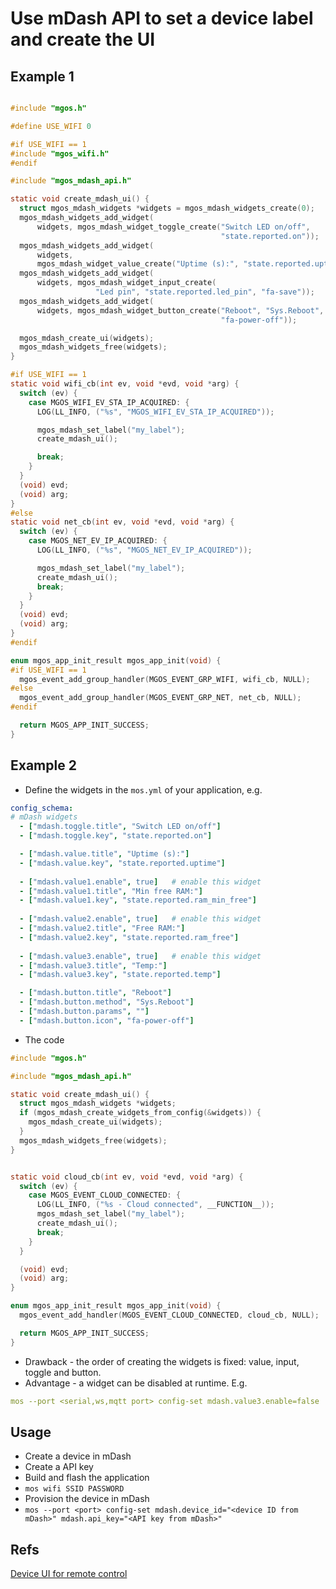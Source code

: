 # Use mDash API to set a device label and create the UI

## Example 1
```c

#include "mgos.h"

#define USE_WIFI 0

#if USE_WIFI == 1
#include "mgos_wifi.h"
#endif

#include "mgos_mdash_api.h"

static void create_mdash_ui() {
  struct mgos_mdash_widgets *widgets = mgos_mdash_widgets_create(0);
  mgos_mdash_widgets_add_widget(
      widgets, mgos_mdash_widget_toggle_create("Switch LED on/off",
                                               "state.reported.on"));
  mgos_mdash_widgets_add_widget(
      widgets,
      mgos_mdash_widget_value_create("Uptime (s):", "state.reported.uptime"));
  mgos_mdash_widgets_add_widget(
      widgets, mgos_mdash_widget_input_create(
                   "Led pin", "state.reported.led_pin", "fa-save"));
  mgos_mdash_widgets_add_widget(
      widgets, mgos_mdash_widget_button_create("Reboot", "Sys.Reboot", NULL,
                                               "fa-power-off"));

  mgos_mdash_create_ui(widgets);
  mgos_mdash_widgets_free(widgets);
}

#if USE_WIFI == 1
static void wifi_cb(int ev, void *evd, void *arg) {
  switch (ev) {
    case MGOS_WIFI_EV_STA_IP_ACQUIRED: {
      LOG(LL_INFO, ("%s", "MGOS_WIFI_EV_STA_IP_ACQUIRED"));

      mgos_mdash_set_label("my_label");
      create_mdash_ui();

      break;
    }
  }
  (void) evd;
  (void) arg;
}
#else
static void net_cb(int ev, void *evd, void *arg) {
  switch (ev) {
    case MGOS_NET_EV_IP_ACQUIRED: {
      LOG(LL_INFO, ("%s", "MGOS_NET_EV_IP_ACQUIRED"));

      mgos_mdash_set_label("my_label");
      create_mdash_ui();
      break;
    }
  }
  (void) evd;
  (void) arg;
}
#endif

enum mgos_app_init_result mgos_app_init(void) {
#if USE_WIFI == 1
  mgos_event_add_group_handler(MGOS_EVENT_GRP_WIFI, wifi_cb, NULL);
#else
  mgos_event_add_group_handler(MGOS_EVENT_GRP_NET, net_cb, NULL);
#endif

  return MGOS_APP_INIT_SUCCESS;
}
```

## Example 2
- Define the widgets in the `mos.yml` of your application, e.g.
```yaml
config_schema:
# mDash widgets
  - ["mdash.toggle.title", "Switch LED on/off"]
  - ["mdash.toggle.key", "state.reported.on"]

  - ["mdash.value.title", "Uptime (s):"]
  - ["mdash.value.key", "state.reported.uptime"]
  
  - ["mdash.value1.enable", true]   # enable this widget
  - ["mdash.value1.title", "Min free RAM:"]
  - ["mdash.value1.key", "state.reported.ram_min_free"]
  
  - ["mdash.value2.enable", true]   # enable this widget
  - ["mdash.value2.title", "Free RAM:"]
  - ["mdash.value2.key", "state.reported.ram_free"]
  
  - ["mdash.value3.enable", true]   # enable this widget
  - ["mdash.value3.title", "Temp:"]
  - ["mdash.value3.key", "state.reported.temp"]

  - ["mdash.button.title", "Reboot"]
  - ["mdash.button.method", "Sys.Reboot"]
  - ["mdash.button.params", ""]
  - ["mdash.button.icon", "fa-power-off"]
```
- The code
```c
#include "mgos.h"

#include "mgos_mdash_api.h"

static void create_mdash_ui() {
  struct mgos_mdash_widgets *widgets;
  if (mgos_mdash_create_widgets_from_config(&widgets)) {
    mgos_mdash_create_ui(widgets);
  }
  mgos_mdash_widgets_free(widgets);
}


static void cloud_cb(int ev, void *evd, void *arg) {
  switch (ev) {
    case MGOS_EVENT_CLOUD_CONNECTED: {
      LOG(LL_INFO, ("%s - Cloud connected", __FUNCTION__));
      mgos_mdash_set_label("my_label");
      create_mdash_ui();
      break;
    }
  }

  (void) evd;
  (void) arg;
}

enum mgos_app_init_result mgos_app_init(void) {
  mgos_event_add_handler(MGOS_EVENT_CLOUD_CONNECTED, cloud_cb, NULL);

  return MGOS_APP_INIT_SUCCESS;
}
```

- Drawback -  the order of creating the widgets is fixed: value, input, toggle and button.
- Advantage - a widget can be disabled at runtime. E.g. 
```yaml
mos --port <serial,ws,mqtt port> config-set mdash.value3.enable=false
```

## Usage
- Create a device in mDash
- Create a API key
- Build and flash the application
- `mos wifi SSID PASSWORD`
- Provision the device in mDash
- `mos --port <port> config-set mdash.device_id="<device ID from mDash>" mdash.api_key="<API key from mDash>" `

## Refs
[Device UI for remote control](https://mdash.net/docs/userguide/device-ui.md)


